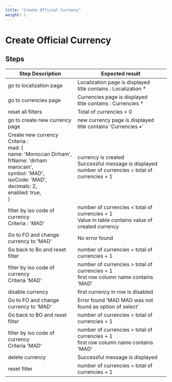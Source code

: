 ```yaml
---
title: "Create Official Currency"
weight: 1
---
```


# Create Official Currency
## Steps
| Step Description | Expected result |
| ----- | ----- |
| go to localization page | Localization page is displayed<br>title contains : Localization * |
| go to currencies page | Currencies page is displayed<br>title contains : Currencies * |
| reset all filters | Total of currencies > 0 |
| go to create new currency page | new currency page is displayed<br>title contains 'Currencies •' |
| Create new currency<br>Criteria :<br>mad: {<br>      name: 'Moroccan Dirham',<br>      frName: 'dirham marocain',<br>      symbol: 'MAD',<br>      isoCode: 'MAD',<br>      decimals: 2,<br>      enabled: true,<br>    } | currency is created<br>Successful message is displayed<br>number of currencies = total of currencies + 1 |
| filter by iso code of currency<br>Criteria : 'MAD' | number of currencies < total of currencies + 1<br>Value in table contains value of created currency |
| Go to FO and change currency to 'MAD' | No error found |
| Go back to Bo and reset filter | number of currencies = total of currencies + 1 |
| filter by iso code of currency <br>Criteria 'MAD' | number of currencies > total of currencies + 1<br>first row column name contains 'MAD' |
| disable currency | first currency in row is disabled |
| Go to FO and change currency to 'MAD' | Error found 'MAD MAD was not found as option of select' |
| Go back to BO and reset filter | number of currencies = total of currencies + 1 |
| filter by iso code of currency <br>Criteria 'MAD' | number of currencies > total of currencies + 1<br>first row column name contains 'MAD' |
| delete currency | Successful message is displayed |
| reset filter | number of currencies = total of currencies + 1 |
